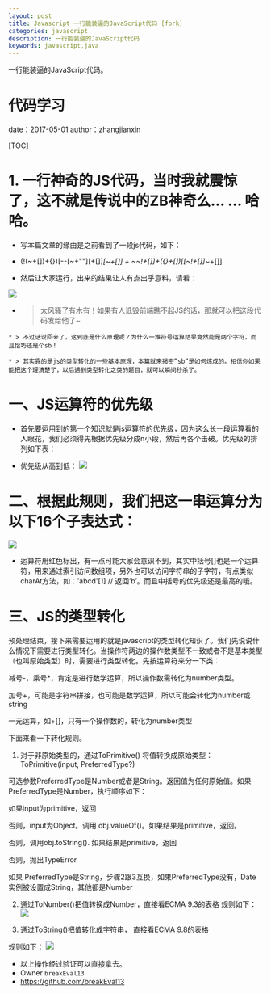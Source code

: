 ```yaml
---
layout: post
title: Javascript 一行能装逼的JavaScript代码 [fork]
categories: javascript
description: 一行能装逼的JavaScript代码
keywords: javascript,java
---
```



一行能装逼的JavaScript代码。

#  代码学习
date：2017-05-01
author：zhangjianxin

[TOC]

#  1. 一行神奇的JS代码，当时我就震惊了，这不就是传说中的ZB神奇么… … 哈哈。

   * 写本篇文章的缘由是之前看到了一段js代码，如下：

   *  (!(~+[])+{})[--[~+""][+[]]*[~+[]] + ~~!+[]]+({}+[])[[~!+[]]*~+[]]

   * 然后让大家运行，出来的结果让人有点出乎意料，请看：

   ![](https://zmatsh.b0.upaiyun.com/blog/66042438.jpg)


   * > 太风骚了有木有！如果有人诋毁前端瞧不起JS的话，那就可以把这段代码发给他了~

    * > 不过话说回来了，这到底是什么原理呢？为什么一堆符号运算结果竟然能是两个字符，而且恰巧还是个sb！

    * > 其实靠的是js的类型转化的一些基本原理，本篇就来揭密”sb”是如何炼成的。相信你如果能把这个理清楚了，以后遇到类型转化之类的题目，就可以瞬间秒杀了。

# 一、JS运算符的优先级
  * 首先要运用到的第一个知识就是js运算符的优先级，因为这么长一段运算看的人眼花，我们必须得先根据优先级分成n小段，然后再各个击破。优先级的排列如下表：

  *  优先级从高到低：
   ![](https://zmatsh.b0.upaiyun.com/blog/-365094845.png)


# 二、根据此规则，我们把这一串运算分为以下16个子表达式：

   ![](https://zmatsh.b0.upaiyun.com/blog/-238288323.jpg)

   * 运算符用红色标出，有一点可能大家会意识不到，其实中括号[]也是一个运算符，用来通过索引访问数组项，另外也可以访问字符串的子字符，有点类似charAt方法，如：’abcd'[1] // 返回’b’。而且中括号的优先级还是最高的哦。

# 三、JS的类型转化

预处理结束，接下来需要运用的就是javascript的类型转化知识了。我们先说说什么情况下需要进行类型转化。当操作符两边的操作数类型不一致或者不是基本类型（也叫原始类型）时，需要进行类型转化。先按运算符来分一下类：

减号-，乘号*，肯定是进行数学运算，所以操作数需转化为number类型。

加号+，可能是字符串拼接，也可能是数学运算，所以可能会转化为number或string

一元运算，如+[]，只有一个操作数的，转化为number类型

下面来看一下转化规则。

1. 对于非原始类型的，通过ToPrimitive() 将值转换成原始类型：
ToPrimitive(input, PreferredType?)

可选参数PreferredType是Number或者是String。返回值为任何原始值。如果PreferredType是Number，执行顺序如下：

如果input为primitive，返回

否则，input为Object。调用 obj.valueOf()。如果结果是primitive，返回。

否则，调用obj.toString(). 如果结果是primitive，返回

否则，抛出TypeError

如果 PreferredType是String，步骤2跟3互换，如果PreferredType没有，Date实例被设置成String，其他都是Number

2. 通过ToNumber()把值转换成Number，直接看ECMA 9.3的表格
规则如下：
   ![](https://zmatsh.b0.upaiyun.com/blog/823282545.png)

3. 通过ToString()把值转化成字符串， 直接看ECMA 9.8的表格

规则如下：
   ![](https://zmatsh.b0.upaiyun.com/blog/-376644909.png)



* 以上操作经过验证可以直接拿去。
* Owner `breakEval13`
* https://github.com/breakEval13
